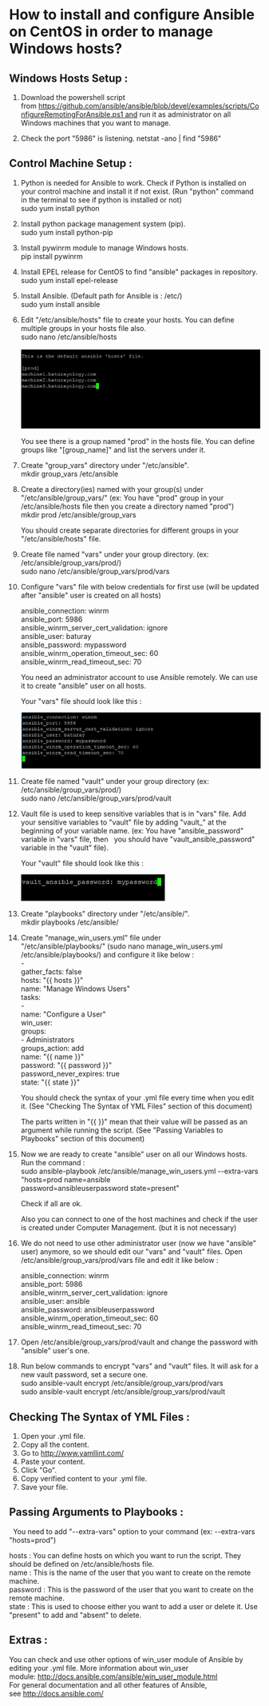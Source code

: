 # How to install and configure Ansible on CentOS in order to manage Windows hosts?



## Windows Hosts Setup :

1. Download the powershell script from https://github.com/ansible/ansible/blob/devel/examples/scripts/ConfigureRemotingForAnsible.ps1 and run it as administrator on all Windows machines that you want to manage.
   
2. Check the port "5986" is listening.
    netstat -ano | find "5986"


## Control Machine Setup :

1. Python is needed for Ansible to work. Check if Python is installed on your control machine and install it if not exist. (Run "python" command in the terminal to see if python is installed or not)  
     sudo yum install python
     
2. Install python package management system (pip).  
     sudo yum install python-pip
     
3. Install pywinrm module to manage Windows hosts.  
     pip install pywinrm
     
4. Install EPEL release for CentOS to find "ansible" packages in repository.  
     sudo yum install epel-release
     
5. Install Ansible. (Default path for Ansible is : /etc/)  
     sudo yum install ansible
     
6. Edit "/etc/ansible/hosts" file to create your hosts. You can define multiple groups in your hosts file also.  
     sudo nano /etc/ansible/hosts  
     
     ![alt text](images/Screenshot_144.png)  
     
     You see there is a group named "prod" in the hosts file. You can define groups like "[group_name]" and list the servers under it.
     
7. Create "group_vars" directory under "/etc/ansible".  
     mkdir group_vars /etc/ansible
     
8. Create a directory(ies) named with your group(s) under "/etc/ansible/group_vars/" (ex: You have "prod" group in your /etc/ansible/hosts file then you create a directory named "prod")  
     mkdir prod /etc/ansible/group_vars  
     
     You should create separate directories for different groups in your "/etc/ansible/hosts" file.
      
9. Create file named "vars" under your group directory. (ex: /etc/ansible/group_vars/prod/)  
     sudo nano /etc/ansible/group_vars/prod/vars
     
10. Configure "vars" file with below credentials for first use (will be updated after "ansible" user is created on all hosts)
 
      ansible_connection: winrm  
      ansible_port: 5986  
      ansible_winrm_server_cert_validation: ignore  
      ansible_user: baturay  
      ansible_password: mypassword  
      ansible_winrm_operation_timeout_sec: 60  
      ansible_winrm_read_timeout_sec: 70  

     You need an administrator account to use Ansible remotely. We can use it to create "ansible" user on all hosts.  

     Your "vars" file should look like this :  

     ![alt text](images/Screenshot_145.png)
        
11. Create file named "vault" under your group directory (ex: /etc/ansible/group_vars/prod/)  
     sudo nano /etc/ansible/group_vars/prod/vault
     
12. Vault file is used to keep sensitive variables that is in "vars" file. Add your sensitive variables to "vault" file by adding "vault_" at the beginning of your variable name. (ex: You have "ansible_password" variable in "vars" file, then   you should have "vault_ansible_password" variable in the "vault" file).
 
     Your "vault" file should look like this :  

     ![alt text](images/Screenshot_147.png)
     
13. Create "playbooks" directory under "/etc/ansible/".  
     mkdir playbooks /etc/ansible/
     
14. Create "manage_win_users.yml" file under "/etc/ansible/playbooks/" (sudo nano manage_win_users.yml /etc/ansible/playbooks/) and configure it like below :  
        -  
          gather_facts: false  
          hosts: "{{ hosts }}"  
          name: "Manage Windows Users"  
          tasks:  
            -  
              name: "Configure a User"  
              win_user:  
              groups:  
                - Administrators  
              groups_action: add  
              name: "{{ name }}"  
              password: "{{ password }}"  
              password_never_expires: true  
              state: "{{ state }}"  

      You should check the syntax of your .yml file every time when you edit it. (See "Checking The Syntax of YML Files" section of this document)  
 
      The parts written in "{{ }}" mean that their value will be passed as an argument while running the script. (See "Passing Variables to Playbooks" section of this document)

15. Now we are ready to create "ansible" user on all our Windows hosts. Run the command :  
      sudo ansible-playbook /etc/ansible/manage_win_users.yml --extra-vars "hosts=prod name=ansible password=ansibleuserpassword state=present"

      Check if all are ok.

      Also you can connect to one of the host machines and check if the user is created under Computer Management. (but it is not necessary)

16. We do not need to use other administrator user (now we have "ansible" user) anymore, so we should edit our "vars" and "vault" files. Open /etc/ansible/group_vars/prod/vars file and edit it like below :

      ansible_connection: winrm  
      ansible_port: 5986  
      ansible_winrm_server_cert_validation: ignore  
      ansible_user: ansible  
      ansible_password: ansibleuserpassword  
      ansible_winrm_operation_timeout_sec: 60  
      ansible_winrm_read_timeout_sec: 70  
         
17. Open /etc/ansible/group_vars/prod/vault and change the password with "ansible" user's one.

18. Run below commands to encrypt "vars" and "vault" files. It will ask for a new vault password, set a secure one.  
      sudo ansible-vault encrypt /etc/ansible/group_vars/prod/vars  
      sudo ansible-vault encrypt /etc/ansible/group_vars/prod/vault
      
## Checking The Syntax of YML Files :

1. Open your .yml file.
2. Copy all the content.
3. Go to http://www.yamllint.com/
4. Paste your content.
5. Click "Go".
6. Copy verified content to your .yml file.
7. Save your file.

## Passing Arguments to Playbooks :
   You need to add "--extra-vars" option to your command (ex: --extra-vars "hosts=prod")
   
   hosts : You can define hosts on which you want to run the script. They should be defined on /etc/ansible/hosts file.  
   name : This is the name of the user that you want to create on the remote machine.  
   password : This is the password of the user that you want to create on the remote machine.  
   state : This is used to choose either you want to add a user or delete it. Use "present" to add and "absent" to delete.
   
## Extras :

  You can check and use other options of win_user module of Ansible by editing your .yml file. More information about win_user module: http://docs.ansible.com/ansible/win_user_module.html  
  For general documentation and all other features of Ansible, see http://docs.ansible.com/



